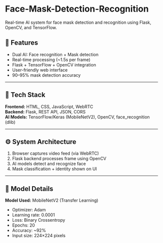 # Face-Mask-Detection-Recognition
Real-time AI system for face mask detection and recognition using Flask, OpenCV, and TensorFlow.


## 🚀 Features
- Dual AI: Face recognition + Mask detection  
- Real-time processing (~1.5s per frame)  
- Flask + TensorFlow + OpenCV integration  
- User-friendly web interface  
- 90–95% mask detection accuracy  

---

## 🧠 Tech Stack
**Frontend:** HTML, CSS, JavaScript, WebRTC  
**Backend:** Flask, REST API, JSON, CORS  
**AI Models:** TensorFlow/Keras (MobileNetV2), OpenCV, face_recognition (dlib)

---

## ⚙️ System Architecture
1. Browser captures video feed (via WebRTC)  
2. Flask backend processes frame using OpenCV  
3. AI models detect and recognize face  
4. Mask classification + identity shown on UI  

---

## 🧩 Model Details
**Model Used:** MobileNetV2 (Transfer Learning)  
- Optimizer: Adam  
- Learning rate: 0.0001  
- Loss: Binary Crossentropy  
- Epochs: 20  
- Accuracy: ~92%  
- Input size: 224×224 pixels  

